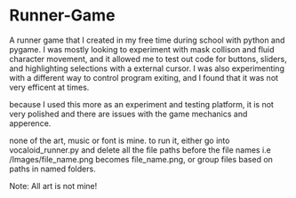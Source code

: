 # Runner-Game
A runner game that I created in my free time during school with python and pygame. I was mostly 
looking to experiment with mask collison and fluid character movement, and it allowed me to test
out code for buttons, sliders, and highlighting selections with a external cursor. I was also 
experimenting with a different way to control program exiting, and I found that it was not very
efficent at times.

because I used this more as an experiment and testing platform, it is not very polished and there
are issues with the game mechanics and apperence.

none of the art, music or font is mine.
to run it, either go into vocaloid_runner.py and delete all the file paths before the file names 
i.e /Images/file_name.png becomes file_name.png, or group files based on paths in named folders.

Note: All art is not mine!
